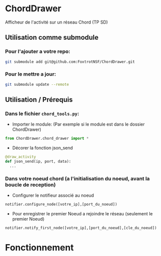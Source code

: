 # ChordDrawer
Afficheur de l'activité sur un réseau Chord (TP SD)

## Utilisation comme submodule

### Pour l'ajouter a votre repo:

```bash
git submodule add git@github.com:FoxtrotNSF/ChordDrawer.git
```

### Pour le mettre a jour:

```bash
git submodule update --remote
```

## Utilisation / Prérequis
### Dans le fichier `chord_tools.py`:
  - Importer le module: (Par exemple si le module est dans le dossier ChordDrawer)
  ```python
  from ChordDrawer.chord_drawer import *
  ```
  - Décorer la fonction json_send
  ```python
  @draw_activity
  def json_send(ip, port, data):
    ...
  ```
### Dans votre noeud chord (a l'initialisation du noeud, avant la boucle de reception)
  - Configurer le notifieur associé au noeud
  ```python
  notifier.configure_node([votre_ip],[port_du_noeud])
  ```
  - Pour enregistrer le premier Noeud a rejoindre le réseau (seulement le premier Noeud)
  ```python
  notifier.notify_first_node([votre_ip],[port_du_noeud],[cle_du_noeud])
  ```
  
  
# Fonctionnement
